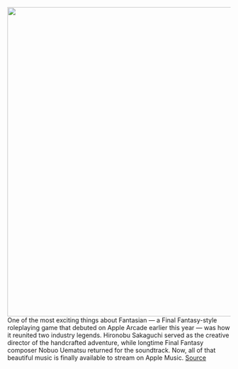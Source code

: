 <img src='https://cdn.vox-cdn.com/thumbor/VXW5QAht_SIeiDOAtRf9GQL4qRI=/0x0:3840x2160/1200x800/filters:focal(1613x773:2227x1387)/cdn.vox-cdn.com/uploads/chorus_image/image/69611090/1_4k.0.png' width='700px' /><br/>
One of the most exciting things about Fantasian — a Final Fantasy-style roleplaying game that debuted on Apple Arcade earlier this year — was how it reunited two industry legends. Hironobu Sakaguchi served as the creative director of the handcrafted adventure, while longtime Final Fantasy composer Nobuo Uematsu returned for the soundtrack. Now, all of that beautiful music is finally available to stream on Apple Music.
<a href='https://www.theverge.com/2021/7/21/22586744/fantasian-soundtrack-apple-music-nobuo-uematsu'> Source <a/>